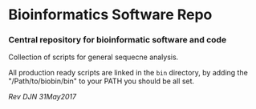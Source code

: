 Bioinformatics Software Repo
============================

### Central repository for bioinformatic software and code

Collection of scripts for general sequecne analysis.

All production ready scripts are linked in the `bin` directory, by 
adding the "/Path/to/biobin/bin" to your PATH you should be
all set.

*Rev DJN 31May2017*
